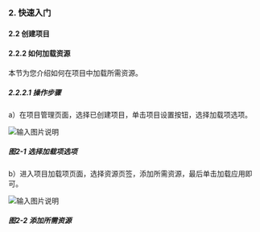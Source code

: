 ### 2. 快速入门

#### 2.2 创建项目

#### 2.2.2 如何加载资源

本节为您介绍如何在项目中加载所需资源。

##### 2.2.2.1 操作步骤

a）在项目管理页面，选择已创建项目，单击项目设置按钮，选择加载项选项。

![输入图片说明](../../../../images/SoFlu%EF%BC%88%E5%90%8E%E7%AB%AF%EF%BC%89%E5%BC%80%E5%8F%91%E5%B9%B3%E5%8F%B0/1.%20%E6%9C%80%E6%96%B0%E7%89%88%E6%9C%AC%20-%20%E6%9B%B4%E6%96%B0%E6%97%A5%E6%9C%9F%20-%202022.10.08/2.%20%E5%BF%AB%E9%80%9F%E5%85%A5%E9%97%A8/2.%20%E5%88%9B%E5%BB%BA%E9%A1%B9%E7%9B%AE/2-1.png)

##### 图2-1 选择加载项选项

b）进入项目加载项页面，选择资源页签，添加所需资源，最后单击加载应用即可。

![输入图片说明](../../../../images/SoFlu%EF%BC%88%E5%90%8E%E7%AB%AF%EF%BC%89%E5%BC%80%E5%8F%91%E5%B9%B3%E5%8F%B0/1.%20%E6%9C%80%E6%96%B0%E7%89%88%E6%9C%AC%20-%20%E6%9B%B4%E6%96%B0%E6%97%A5%E6%9C%9F%20-%202022.10.08/2.%20%E5%BF%AB%E9%80%9F%E5%85%A5%E9%97%A8/2.%20%E5%88%9B%E5%BB%BA%E9%A1%B9%E7%9B%AE/2-2.png)

##### 图2-2 添加所需资源
